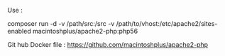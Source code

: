 Use :

composer run -d -v /path/src:/src -v /path/to/vhost:/etc/apache2/sites-enabled macintoshplus/apache2-php:php56

Git hub Docker file : 
https://github.com/macintoshplus/apache2-php
